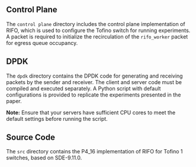 
## Control Plane
The `control plane` directory includes the control plane implementation of RIFO, which is used to configure the Tofino switch for running experiments. A packet is required to initialize the recirculation of the `rifo_worker` packet for egress queue occupancy.

## DPDK
The `dpdk` directory contains the DPDK code for generating and receiving packets by the sender and receiver. The client and server code must be compiled and executed separately. A Python script with default configurations is provided to replicate the experiments presented in the paper.  

**Note:** Ensure that your servers have sufficient CPU cores to meet the default settings before running the script.

## Source Code
The `src` directory contains the P4_16 implementation of RIFO for Tofino 1 switches, based on SDE-9.11.0.
